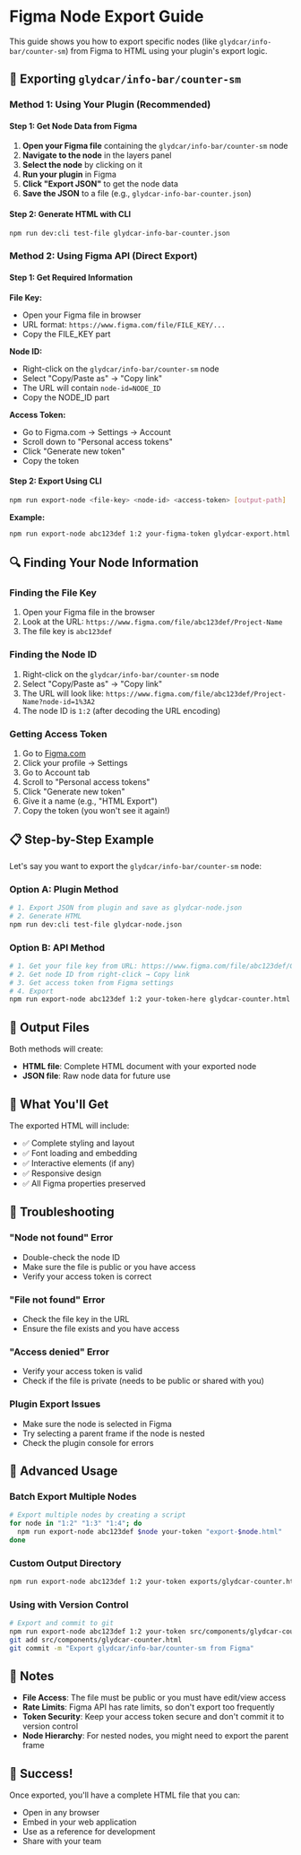 # Figma Node Export Guide

This guide shows you how to export specific nodes (like `glydcar/info-bar/counter-sm`) from Figma to HTML using your plugin's export logic.

## 🎯 Exporting `glydcar/info-bar/counter-sm`

### Method 1: Using Your Plugin (Recommended)

#### Step 1: Get Node Data from Figma
1. **Open your Figma file** containing the `glydcar/info-bar/counter-sm` node
2. **Navigate to the node** in the layers panel
3. **Select the node** by clicking on it
4. **Run your plugin** in Figma
5. **Click "Export JSON"** to get the node data
6. **Save the JSON** to a file (e.g., `glydcar-info-bar-counter.json`)

#### Step 2: Generate HTML with CLI
```bash
npm run dev:cli test-file glydcar-info-bar-counter.json
```

### Method 2: Using Figma API (Direct Export)

#### Step 1: Get Required Information

**File Key:**
- Open your Figma file in browser
- URL format: `https://www.figma.com/file/FILE_KEY/...`
- Copy the FILE_KEY part

**Node ID:**
- Right-click on the `glydcar/info-bar/counter-sm` node
- Select "Copy/Paste as" → "Copy link"
- The URL will contain `node-id=NODE_ID`
- Copy the NODE_ID part

**Access Token:**
- Go to Figma.com → Settings → Account
- Scroll down to "Personal access tokens"
- Click "Generate new token"
- Copy the token

#### Step 2: Export Using CLI
```bash
npm run export-node <file-key> <node-id> <access-token> [output-path]
```

**Example:**
```bash
npm run export-node abc123def 1:2 your-figma-token glydcar-export.html
```

## 🔍 Finding Your Node Information

### Finding the File Key
1. Open your Figma file in the browser
2. Look at the URL: `https://www.figma.com/file/abc123def/Project-Name`
3. The file key is `abc123def`

### Finding the Node ID
1. Right-click on the `glydcar/info-bar/counter-sm` node
2. Select "Copy/Paste as" → "Copy link"
3. The URL will look like: `https://www.figma.com/file/abc123def/Project-Name?node-id=1%3A2`
4. The node ID is `1:2` (after decoding the URL encoding)

### Getting Access Token
1. Go to [Figma.com](https://www.figma.com)
2. Click your profile → Settings
3. Go to Account tab
4. Scroll to "Personal access tokens"
5. Click "Generate new token"
6. Give it a name (e.g., "HTML Export")
7. Copy the token (you won't see it again!)

## 📋 Step-by-Step Example

Let's say you want to export the `glydcar/info-bar/counter-sm` node:

### Option A: Plugin Method
```bash
# 1. Export JSON from plugin and save as glydcar-node.json
# 2. Generate HTML
npm run dev:cli test-file glydcar-node.json
```

### Option B: API Method
```bash
# 1. Get your file key from URL: https://www.figma.com/file/abc123def/Glydcar-Project
# 2. Get node ID from right-click → Copy link
# 3. Get access token from Figma settings
# 4. Export
npm run export-node abc123def 1:2 your-token-here glydcar-counter.html
```

## 📁 Output Files

Both methods will create:
- **HTML file**: Complete HTML document with your exported node
- **JSON file**: Raw node data for future use

## 🎨 What You'll Get

The exported HTML will include:
- ✅ Complete styling and layout
- ✅ Font loading and embedding
- ✅ Interactive elements (if any)
- ✅ Responsive design
- ✅ All Figma properties preserved

## 🔧 Troubleshooting

### "Node not found" Error
- Double-check the node ID
- Make sure the file is public or you have access
- Verify your access token is correct

### "File not found" Error
- Check the file key in the URL
- Ensure the file exists and you have access

### "Access denied" Error
- Verify your access token is valid
- Check if the file is private (needs to be public or shared with you)

### Plugin Export Issues
- Make sure the node is selected in Figma
- Try selecting a parent frame if the node is nested
- Check the plugin console for errors

## 🚀 Advanced Usage

### Batch Export Multiple Nodes
```bash
# Export multiple nodes by creating a script
for node in "1:2" "1:3" "1:4"; do
  npm run export-node abc123def $node your-token "export-$node.html"
done
```

### Custom Output Directory
```bash
npm run export-node abc123def 1:2 your-token exports/glydcar-counter.html
```

### Using with Version Control
```bash
# Export and commit to git
npm run export-node abc123def 1:2 your-token src/components/glydcar-counter.html
git add src/components/glydcar-counter.html
git commit -m "Export glydcar/info-bar/counter-sm from Figma"
```

## 📝 Notes

- **File Access**: The file must be public or you must have edit/view access
- **Rate Limits**: Figma API has rate limits, so don't export too frequently
- **Token Security**: Keep your access token secure and don't commit it to version control
- **Node Hierarchy**: For nested nodes, you might need to export the parent frame

## 🎉 Success!

Once exported, you'll have a complete HTML file that you can:
- Open in any browser
- Embed in your web application
- Use as a reference for development
- Share with your team
